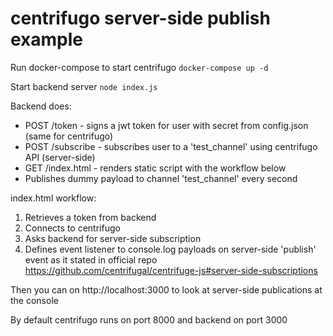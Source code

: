 # centrifugo server-side publish example

Run docker-compose to start centrifugo
```docker-compose up -d```

Start backend server
```node index.js```

Backend does:
- POST /token - signs a jwt token for user with secret from config.json (same for centrifugo)
- POST /subscribe - subscribes user to a 'test_channel' using centrifugo API (server-side)
- GET /index.html - renders static script with the workflow below
- Publishes dummy payload to channel 'test_channel' every second

index.html workflow:
1. Retrieves a token from backend
2. Connects to centrifugo
3. Asks backend for server-side subscription
4. Defines event listener to console.log payloads on server-side 'publish' event as it stated in official repo
https://github.com/centrifugal/centrifuge-js#server-side-subscriptions

Then you can on http://localhost:3000 to look at server-side publications at the console

By default centrifugo runs on port 8000 and backend on port 3000
